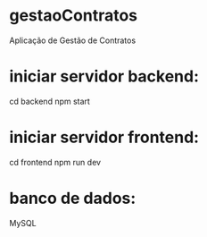 # gestaoContratos
Aplicação de Gestão de Contratos

# iniciar servidor backend:
cd backend
npm start

# iniciar servidor frontend:
cd frontend
npm run dev

# banco de dados:
MySQL
